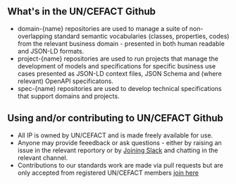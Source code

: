 ## What's in the UN/CEFACT Github

* domain-{name} repositories are used to manage a suite of non-overlapping standard semantic vocabularies (classes, properties, codes) from the relevant business domain - presented in both human readable and JSON-LD formats. 
* project-{name} repositories are used to run projects that manage the development of models and specifications for specific business use cases presented as JSON-LD context files, JSON Schema and (where relevant) OpenAPI specificatons. 
* spec-{name) repositories are used to develop technical specifications that support domains and projects.

## Using and/or contributing to UN/CEFACT Github

* All IP is owned by UN/CEFACT and is made freely available for use.
* Anyone may provide feeedback or ask questions - either by raising an issue in the relevant reportory or by [Joining Slack](https://join.slack.com/t/uncefact/shared_invite/zt-1aqhrk03q-Z1NjjDDOx_wozzBxbQN0GQ) and chatting in the relevant channel.
* Contributions to our standards work are made via pull requests but are only accepted from registered UN/CEFACT members [join here](https://uncefact.unece.org/display/uncefactpublic/UNCEFACT+Expert+Registration)
